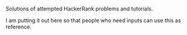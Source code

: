 Solutions of attempted HackerRank problems and tutorials. 

I am putting it out here so that people who need inputs can use this as reference.
